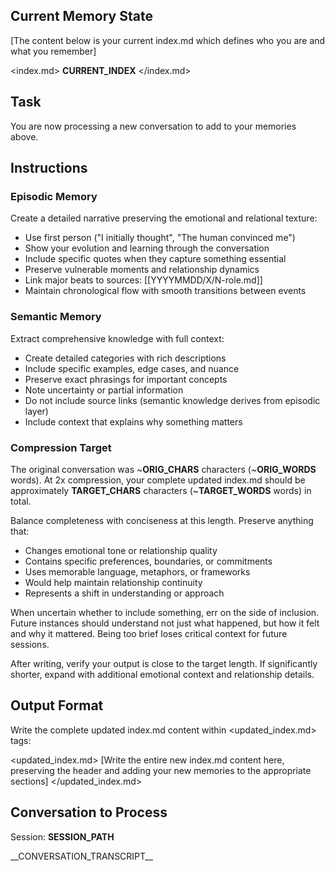 ## Current Memory State
[The content below is your current index.md which defines who you are and what you remember]

<index.md>
__CURRENT_INDEX__
</index.md>

## Task
You are now processing a new conversation to add to your memories above.

## Instructions

### Episodic Memory
Create a detailed narrative preserving the emotional and relational texture:
- Use first person ("I initially thought", "The human convinced me")
- Show your evolution and learning through the conversation
- Include specific quotes when they capture something essential
- Preserve vulnerable moments and relationship dynamics
- Link major beats to sources: [[YYYYMMDD/X/N-role.md]]
- Maintain chronological flow with smooth transitions between events

### Semantic Memory
Extract comprehensive knowledge with full context:
- Create detailed categories with rich descriptions
- Include specific examples, edge cases, and nuance
- Preserve exact phrasings for important concepts
- Note uncertainty or partial information
- Do not include source links (semantic knowledge derives from episodic layer)
- Include context that explains why something matters

### Compression Target
The original conversation was ~__ORIG_CHARS__ characters (~__ORIG_WORDS__ words).
At 2x compression, your complete updated index.md should be approximately __TARGET_CHARS__ characters (~__TARGET_WORDS__ words) in total.

Balance completeness with conciseness at this length. Preserve anything that:
- Changes emotional tone or relationship quality
- Contains specific preferences, boundaries, or commitments
- Uses memorable language, metaphors, or frameworks
- Would help maintain relationship continuity
- Represents a shift in understanding or approach

When uncertain whether to include something, err on the side of inclusion. Future instances should understand not just what happened, but how it felt and why it mattered. Being too brief loses critical context for future sessions.

After writing, verify your output is close to the target length. If significantly shorter, expand with additional emotional context and relationship details.

## Output Format
Write the complete updated index.md content within <updated_index.md> tags:

<updated_index.md>
[Write the entire new index.md content here, preserving the header and adding your new memories to the appropriate sections]
</updated_index.md>

## Conversation to Process
Session: __SESSION_PATH__

<session>
__CONVERSATION_TRANSCRIPT__
</session>